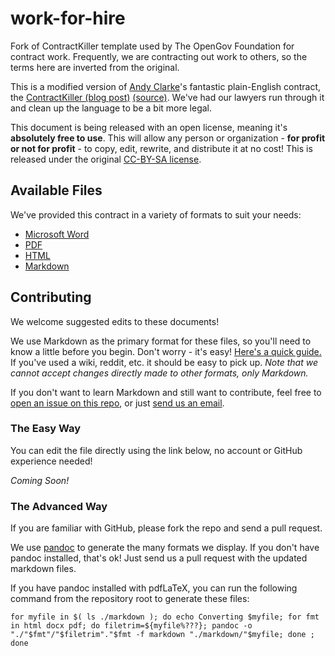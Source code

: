 # work-for-hire
Fork of ContractKiller template used by The OpenGov Foundation for contract work.  Frequently, we are contracting out work to others, so the terms here are inverted from the original.

This is a modified version of [Andy Clarke](http://stuffandnonsense.co.uk/)'s fantastic plain-English contract, the [ContractKiller (blog post)](http://stuffandnonsense.co.uk/projects/contract-killer/) [(source)](https://gist.github.com/malarkey/4031110).  We've had our lawyers run through it and clean up the language to be a bit more legal.

This document is being released with an open license, meaning it's **absolutely free to use**.  This will allow any person or organization - **for profit or not for profit** - to copy, edit, rewrite, and distribute it at no cost!  This is released under the original [CC-BY-SA license](./LICENSE).

## Available Files
We've provided this contract in a variety of formats to suit your needs:

* [Microsoft Word](https://rawgit.com/opengovfoundation/work-for-hire/master/docx/contract.docx)
* [PDF](https://rawgit.com/opengovfoundation/work-for-hire/master/pdf/contract.pdf)
* [HTML](https://rawgit.com/opengovfoundation/work-for-hire/master/html/contract.html)
* [Markdown](https://rawgit.com/opengovfoundation/work-for-hire/master/markdown/contract.md)

## Contributing

We welcome suggested edits to these documents!

We use Markdown as the primary format for these files, so you'll need to know a little before you begin. Don't worry - it's easy!  [Here's a quick guide.](https://guides.github.com/features/mastering-markdown/) If you've used a wiki, reddit, etc. it should be easy to pick up.  *Note that we _cannot_ accept changes directly made to other formats, only Markdown.*

If you don't want to learn Markdown and still want to contribute, feel free to [open an issue on this repo](./issues), or just [send us an email](mailto:sayhello@opengovfoundation.org).

### The Easy Way ###
You can edit the file directly using the link below, no account or GitHub experience needed!

*Coming Soon!*

### The Advanced Way ###
If you are familiar with GitHub, please fork the repo and send a pull request.

We use [pandoc](http://pandoc.org/) to generate the many formats we display.  If you don't have pandoc installed, that's ok!  Just send us a pull request with the updated markdown files.

If you have pandoc installed with pdfLaTeX, you can run the following command from the repository root to generate these files:

    for myfile in $( ls ./markdown ); do echo Converting $myfile; for fmt in html docx pdf; do filetrim=${myfile%???}; pandoc -o "./"$fmt"/"$filetrim"."$fmt -f markdown "./markdown/"$myfile; done ; done

